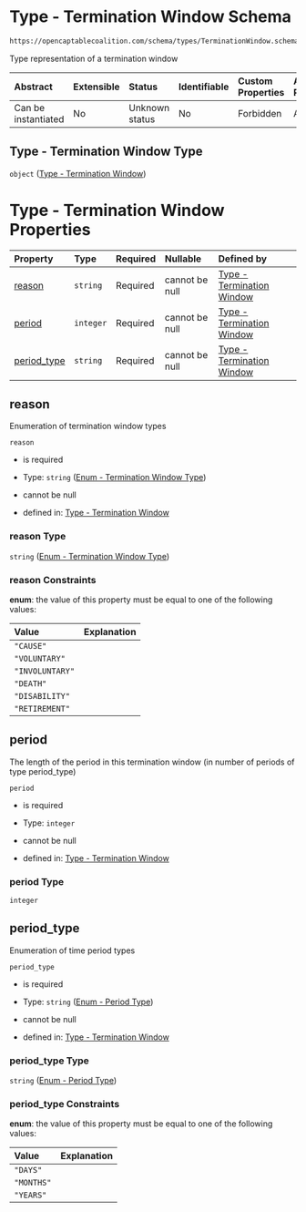 # Type - Termination Window Schema

```txt
https://opencaptablecoalition.com/schema/types/TerminationWindow.schema.json
```

Type representation of a termination window

| Abstract            | Extensible | Status         | Identifiable | Custom Properties | Additional Properties | Access Restrictions | Defined In                                                                                               |
| :------------------ | :--------- | :------------- | :----------- | :---------------- | :-------------------- | :------------------ | :------------------------------------------------------------------------------------------------------- |
| Can be instantiated | No         | Unknown status | No           | Forbidden         | Allowed               | none                | [TerminationWindow.schema.json](../../schema/types/TerminationWindow.schema.json "open original schema") |

## Type - Termination Window Type

`object` ([Type - Termination Window](terminationwindow.md))

# Type - Termination Window Properties

| Property                    | Type      | Required | Nullable       | Defined by                                                                                                                                                                                        |
| :-------------------------- | :-------- | :------- | :------------- | :------------------------------------------------------------------------------------------------------------------------------------------------------------------------------------------------ |
| [reason](#reason)           | `string`  | Required | cannot be null | [Type - Termination Window](terminationwindow-properties-enum---termination-window-type.md "https://opencaptablecoalition.com/schema/enums/TerminationWindowType.schema.json#/properties/reason") |
| [period](#period)           | `integer` | Required | cannot be null | [Type - Termination Window](terminationwindow-properties-period.md "https://opencaptablecoalition.com/schema/types/TerminationWindow.schema.json#/properties/period")                             |
| [period_type](#period_type) | `string`  | Required | cannot be null | [Type - Termination Window](scheduledrivenvestingcondition-properties-enum---period-type.md "https://opencaptablecoalition.com/schema/enums/PeriodType.schema.json#/properties/period_type")      |

## reason

Enumeration of termination window types

`reason`

*   is required

*   Type: `string` ([Enum - Termination Window Type](terminationwindow-properties-enum---termination-window-type.md))

*   cannot be null

*   defined in: [Type - Termination Window](terminationwindow-properties-enum---termination-window-type.md "https://opencaptablecoalition.com/schema/enums/TerminationWindowType.schema.json#/properties/reason")

### reason Type

`string` ([Enum - Termination Window Type](terminationwindow-properties-enum---termination-window-type.md))

### reason Constraints

**enum**: the value of this property must be equal to one of the following values:

| Value           | Explanation |
| :-------------- | :---------- |
| `"CAUSE"`       |             |
| `"VOLUNTARY"`   |             |
| `"INVOLUNTARY"` |             |
| `"DEATH"`       |             |
| `"DISABILITY"`  |             |
| `"RETIREMENT"`  |             |

## period

The length of the period in this termination window (in number of periods of type period_type)

`period`

*   is required

*   Type: `integer`

*   cannot be null

*   defined in: [Type - Termination Window](terminationwindow-properties-period.md "https://opencaptablecoalition.com/schema/types/TerminationWindow.schema.json#/properties/period")

### period Type

`integer`

## period_type

Enumeration of time period types

`period_type`

*   is required

*   Type: `string` ([Enum - Period Type](scheduledrivenvestingcondition-properties-enum---period-type.md))

*   cannot be null

*   defined in: [Type - Termination Window](scheduledrivenvestingcondition-properties-enum---period-type.md "https://opencaptablecoalition.com/schema/enums/PeriodType.schema.json#/properties/period_type")

### period_type Type

`string` ([Enum - Period Type](scheduledrivenvestingcondition-properties-enum---period-type.md))

### period_type Constraints

**enum**: the value of this property must be equal to one of the following values:

| Value      | Explanation |
| :--------- | :---------- |
| `"DAYS"`   |             |
| `"MONTHS"` |             |
| `"YEARS"`  |             |
